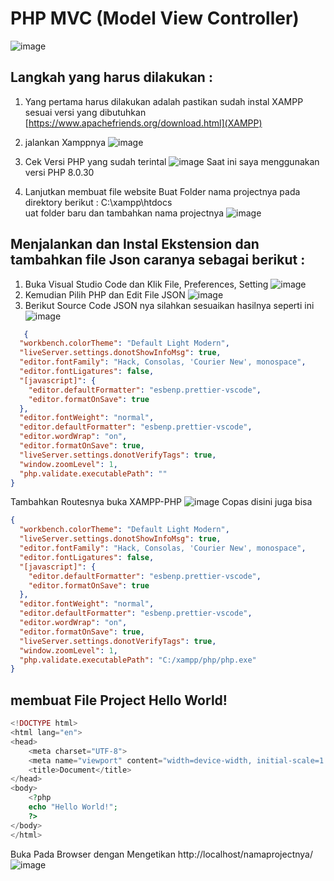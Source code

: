 # PHP MVC (Model View Controller)
![image](https://github.com/kerjabhakti/PWA231/assets/15622730/7a12ab90-9e07-4382-9fe5-6512391947fb)
## Langkah yang harus dilakukan :
1. Yang pertama harus dilakukan adalah pastikan sudah instal XAMPP sesuai versi yang dibutuhkan [https://www.apachefriends.org/download.html](XAMPP)
2. jalankan Xamppnya
   ![image](https://github.com/kerjabhakti/PWA231/assets/15622730/e7fb186d-0efe-4104-895d-d4ff89d8765f)
4. Cek Versi PHP yang sudah terintal
   ![image](https://github.com/kerjabhakti/PWA231/assets/15622730/1eebda76-7d92-48c8-84f5-3da568930fc7)
   Saat ini saya menggunakan versi PHP 8.0.30

6. Lanjutkan membuat file website
   Buat Folder nama projectnya pada direktory berikut : C:\xampp\htdocs\
   uat folder baru dan tambahkan nama projectnya
   ![image](https://github.com/kerjabhakti/PWA231/assets/15622730/abadfb0b-6965-427b-b660-cb37db1104ee)

## Menjalankan dan Instal Ekstension dan tambahkan file Json caranya sebagai berikut :
1. Buka Visual Studio Code dan Klik File, Preferences, Setting
   ![image](https://github.com/kerjabhakti/PWA231/assets/15622730/1ab0808d-e897-4561-9298-5356b33b1886)
2. Kemudian Pilih PHP dan Edit File JSON
   ![image](https://github.com/kerjabhakti/PWA231/assets/15622730/7839ce3f-85ad-40ca-9e15-cca2de98bc28)
3. Berikut Source Code JSON nya silahkan sesuaikan hasilnya seperti ini
   ![image](https://github.com/kerjabhakti/PWA231/assets/15622730/847ac8e3-8b6d-4ffb-9827-0707456b42bb)

```json
   {
  "workbench.colorTheme": "Default Light Modern",
  "liveServer.settings.donotShowInfoMsg": true,
  "editor.fontFamily": "Hack, Consolas, 'Courier New', monospace",
  "editor.fontLigatures": false,
  "[javascript]": {
    "editor.defaultFormatter": "esbenp.prettier-vscode",
    "editor.formatOnSave": true
  },
  "editor.fontWeight": "normal",
  "editor.defaultFormatter": "esbenp.prettier-vscode",
  "editor.wordWrap": "on",
  "editor.formatOnSave": true,
  "liveServer.settings.donotVerifyTags": true,
  "window.zoomLevel": 1,
  "php.validate.executablePath": ""
}
```

Tambahkan Routesnya buka XAMPP-PHP
![image](https://github.com/kerjabhakti/PWA231/assets/15622730/ac428cdd-16b0-48a5-8a00-a3facbe8efcd)
Copas disini juga bisa 
```json
{
  "workbench.colorTheme": "Default Light Modern",
  "liveServer.settings.donotShowInfoMsg": true,
  "editor.fontFamily": "Hack, Consolas, 'Courier New', monospace",
  "editor.fontLigatures": false,
  "[javascript]": {
    "editor.defaultFormatter": "esbenp.prettier-vscode",
    "editor.formatOnSave": true
  },
  "editor.fontWeight": "normal",
  "editor.defaultFormatter": "esbenp.prettier-vscode",
  "editor.wordWrap": "on",
  "editor.formatOnSave": true,
  "liveServer.settings.donotVerifyTags": true,
  "window.zoomLevel": 1,
  "php.validate.executablePath": "C:/xampp/php/php.exe"
}
```
## membuat File Project Hello World!
```PHP
<!DOCTYPE html>
<html lang="en">
<head>
    <meta charset="UTF-8">
    <meta name="viewport" content="width=device-width, initial-scale=1.0">
    <title>Document</title>
</head>
<body>
    <?php 
    echo "Hello World!";
    ?>
</body>
</html>
```

Buka Pada Browser dengan Mengetikan http://localhost/namaprojectnya/
![image](https://github.com/kerjabhakti/PWA231/assets/15622730/32182e97-b535-4d4b-a361-0f5bc3e719f0)


